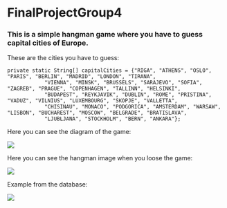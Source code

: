 # FinalProjectGroup4
### This is a simple hangman game where you have to guess capital cities of Europe.

These are the cities you have to guess:
```
private static String[] capitalCities = {"RIGA", "ATHENS", "OSLO",  "PARIS", "BERLIN", "MADRID", "LONDON", "TIRANA",
            "VIENNA", "MINSK", "BRUSSELS", "SARAJEVO", "SOFIA", "ZAGREB", "PRAGUE", "COPENHAGEN", "TALLINN", "HELSINKI",
            "BUDAPEST", "REYKJAVIK", "DUBLIN", "ROME", "PRISTINA", "VADUZ", "VILNIUS", "LUXEMBOURG", "SKOPJE", "VALLETTA",
            "CHISINAU", "MONACO", "PODGORICA", "AMSTERDAM", "WARSAW", "LISBON", "BUCHAREST", "MOSCOW", "BELGRADE", "BRATISLAVA",
            "LJUBLJANA", "STOCKHOLM", "BERN", "ANKARA"};
```
Here you can see the diagram of the game:

![](https://i.ibb.co/Wgpr8mZ/Capture-png.jpg)

Here you can see the hangman image when you loose the game:

![](https://i.ibb.co/8NrXKL8/Hangman-Image.jpg)

Example from the database:

![](https://i.ibb.co/M1yQTSz/Database-Image.jpg)

